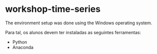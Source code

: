 # workshop-time-series

The environment setup was done using the Windows operating system.

Para tal, os alunos devem ter instaladas as seguintes ferramentas:
- Python
- Anaconda



